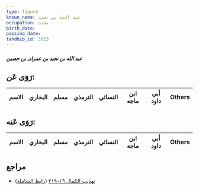 ```yaml
---
type: figure
known_name: عبد الله بن نجيد
occupation: محدث
birth_date:
passing_date:
tahdhib_id: 3613
---
```

##### عبد الله بن نجيد بن عمران بن حصين

## رَوَى عَن:
| الاسم | البخاري | مسلم | الترمذي | النسائي | ابن ماجه | أبي داود | Others |
| ----- | ------- | ---- | ------- | ------- | -------- | -------- | ------ |
## رَوَى عَنه:
| الاسم | البخاري | مسلم | الترمذي | النسائي | ابن ماجه | أبي داود | Others |
| ----- | ------- | ---- | ------- | ------- | -------- | -------- | ------ |
## مراجع
- [تهذيب الكمال ١٦-٢١٩](obsidian://open?vault=Tahdhib-al-Kamal&file=Figures/٣٦١٣-عبد%20الله%20بن%20نجيد%20بن%20عمران%20بن%20حصين) ([رابط الشاملة](https://shamela.ws/book/3722/8212))
